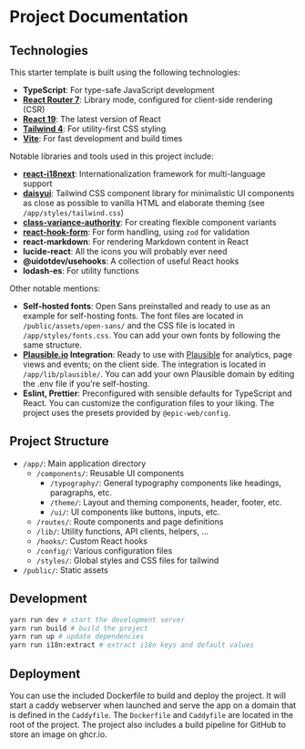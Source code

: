 # Project Documentation

## Technologies

This starter template is built using the following technologies:

- **TypeScript**: For type-safe JavaScript development
- **[React Router 7](https://reactrouter.com)**: Library mode, configured for client-side rendering (CSR)
- **[React 19](https://react.dev/reference/react)**: The latest version of React
- **[Tailwind 4](https://tailwindcss.com/docs/installation/using-vite)**: For utility-first CSS styling
- **[Vite](https://vite.dev/guide/)**: For fast development and build times

Notable libraries and tools used in this project include:

- **[react-i18next](https://react.i18next.com)**: Internationalization framework for multi-language support
- **[daisyui](https://daisyui.com/)**: Tailwind CSS component library for minimalistic UI components as close as possible to vanilla HTML and elaborate theming (see `/app/styles/tailwind.css`)
- **[class-variance-authority](https://cva.style)**: For creating flexible component variants
- **[react-hook-form](https://www.react-hook-form.com)**: For form handling, using `zod` for validation
- **react-markdown**: For rendering Markdown content in React
- **lucide-react**: All the icons you will probably ever need
- **@uidotdev/usehooks**: A collection of useful React hooks
- **lodash-es**: For utility functions

Other notable mentions:

- **Self-hosted fonts**: Open Sans preinstalled and ready to use as an example for
  self-hosting fonts. The font files are located in `/public/assets/open-sans/` and the CSS
  file is located in `/app/styles/fonts.css`. You can add your own fonts by
  following the same structure.
- **[Plausible.io](https://plausible.io/) Integration**: Ready to use with
  [Plausible](https://plausible.io/) for analytics, page views and events; on the client side. The integration is located in `/app/lib/plausible/`. You can add your own Plausible domain by
  editing the .env file if you're self-hosting. 
- **Eslint, Prettier**: Preconfigured with sensible defaults for TypeScript and React. You can
  customize the configuration files to your liking. The project uses the presets provided by `@epic-web/config`.

## Project Structure

- `/app/`: Main application directory
  - `/components/`: Reusable UI components
    - `/typography/`: General typography components like headings, paragraphs, etc.
    - `/theme/`: Layout and theming components, header, footer, etc.
    - `/ui/`: UI components like buttons, inputs, etc.
  - `/routes/`: Route components and page definitions
  - `/lib/`: Utility functions, API clients, helpers, ...
  - `/hooks/`: Custom React hooks
  - `/config/`: Various configuration files
  - `/styles/`: Global styles and CSS files for tailwind
- `/public/`: Static assets

## Development

```bash
yarn run dev # start the development server
yarn run build # build the project
yarn run up # update dependencies
yarn run i18n:extract # extract i18n keys and default values
```

## Deployment

You can use the included Dockerfile to build and deploy the project. It will start a caddy webserver when launched and serve the app on a domain that is defined in the `Caddyfile`. The `Dockerfile` and `Caddyfile` are located in the root of the project. The project also includes a build pipeline for GitHub to store an image on ghcr.io.
